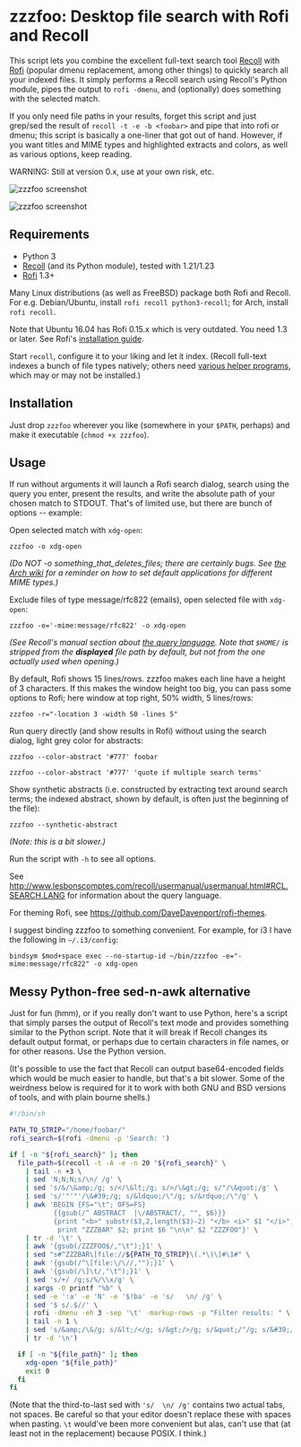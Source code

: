 zzzfoo: Desktop file search with Rofi and Recoll
================================================

This script lets you combine the excellent full-text search tool [Recoll](https://www.lesbonscomptes.com/recoll/)
with [Rofi](https://github.com/DaveDavenport/rofi) (popular dmenu replacement,
among other things) to quickly search all your indexed files. It simply
performs a Recoll search using  Recoll's Python module, pipes the output to
`rofi -dmenu`, and (optionally) does something with the selected match.

If you only need file paths in your results, forget this script and just grep/sed
the result of `recoll -t -e -b <foobar>` and pipe that into rofi or dmenu; this
script is basically a one-liner that got out of hand. However, if you want
titles and MIME types and highlighted extracts and colors, as well as
various options, keep reading.

WARNING: Still at version 0.x, use at your own risk, etc.

![zzzfoo screenshot](https://anders.unix.se/images/zzzfoo_01.png)

![zzzfoo screenshot](https://anders.unix.se/images/zzzfoo_02.png)

Requirements
------------

  * Python 3
  * [Recoll](https://www.lesbonscomptes.com/recoll/) (and its Python module), tested with 1.21/1.23
  * [Rofi](https://github.com/DaveDavenport/rofi) 1.3+

Many Linux distributions (as well as FreeBSD) package both Rofi and Recoll. For e.g.
Debian/Ubuntu, install `rofi recoll python3-recoll`; for Arch, install `rofi recoll`.

Note that Ubuntu 16.04 has Rofi 0.15.x which is very outdated. You need 1.3 or later.
See Rofi's [installation guide](https://github.com/DaveDavenport/rofi/blob/next/INSTALL.md).

Start `recoll`, configure it to your liking and let it index. (Recoll full-text indexes a bunch of file
types natively; others need [various helper programs](https://www.lesbonscomptes.com/recoll/pages/features.html#doctypes),
which may or may not be installed.)

Installation
------------

Just drop `zzzfoo` wherever you like (somewhere in your
`$PATH`, perhaps) and make it executable (`chmod +x zzzfoo`).

Usage
-----

If run without arguments it will launch a Rofi search dialog, search using the
query you enter, present the results, and write the absolute path of your
chosen match to STDOUT. That's of limited use, but there are bunch of options --
example:

Open selected match with `xdg-open`:

    zzzfoo -o xdg-open

_(Do NOT -o something_that_deletes_files; there are certainly bugs. See
[the Arch wiki](https://wiki.archlinux.org/index.php/default_applications#xdg-utils)
for a reminder on how to set default applications for different MIME types.)_

Exclude files of type message/rfc822 (emails), open selected file with `xdg-open`:

    zzzfoo -e='-mime:message/rfc822' -o xdg-open

_(See Recoll's manual section about [the query language](http://www.lesbonscomptes.com/recoll/usermanual/usermanual.html#RCL.SEARCH.LANG).
Note that `$HOME/` is stripped from the **displayed** file path by default, but not from the one actually used when opening.)_

By default, Rofi shows 15 lines/rows. zzzfoo makes each line have a height
of 3 characters. If this makes the window height too big, you can pass some options to Rofi;
here window at top right, 50% width, 5 lines/rows:

    zzzfoo -r="-location 3 -width 50 -lines 5"

Run query directly (and show results in Rofi) without using the search dialog,
light grey color for abstracts:

    zzzfoo --color-abstract '#777' foobar

    zzzfoo --color-abstract '#777' 'quote if multiple search terms'

Show synthetic abstracts (i.e. constructed by extracting text around search terms;
the indexed abstract, shown by default, is often just the beginning of the file):

    zzzfoo --synthetic-abstract

_(Note: this is a bit slower.)_

Run the script with `-h` to see all options.

See http://www.lesbonscomptes.com/recoll/usermanual/usermanual.html#RCL.SEARCH.LANG for
information about the query language.

For theming Rofi, see https://github.com/DaveDavenport/rofi-themes.

I suggest binding zzzfoo to something convenient. For example, for i3 I have the
following in `~/.i3/config`:

    bindsym $mod+space exec --no-startup-id ~/bin/zzzfoo -e="-mime:message/rfc822" -o xdg-open

Messy Python-free sed-n-awk alternative
---------------------------------------

Just for fun (hmm), or if you really don't want to use Python, here's a
script that simply parses the output of Recoll's text mode and provides
something similar to the Python script. Note that it will break if Recoll
changes its default output format, or perhaps due to certain characters in
file names, or for other reasons. Use the Python version.

(It's possible to use the fact that Recoll can output base64-encoded fields
which would be much easier to handle, but that's a bit slower. Some of the
weirdness below is required for it to work with both GNU and BSD versions of
tools, and with plain bourne shells.)

```sh
#!/bin/sh

PATH_TO_STRIP="/home/foobar/"
rofi_search=$(rofi -dmenu -p 'Search: ')

if [ -n "${rofi_search}" ]; then
  file_path=$(recoll -t -A -e -n 20 "${rofi_search}" \
    | tail -n +3 \
    | sed 'N;N;N;s/\n/ /g' \
    | sed 's/&/\&amp;/g; s/</\&lt;/g; s/>/\&gt;/g; s/"/\&quot;/g' \
    | sed 's/'"'"'/\&#39;/g; s/&ldquo;/\"/g; s/&rdquo;/\"/g' \
    | awk 'BEGIN {FS="\t"; OFS=FS}
           {{gsub(/^ ABSTRACT  |\/ABSTRACT/, "", $6)}}
           {print "<b>" substr($3,2,length($3)-2) "</b> <i>" $1 "</i>";
            print "ZZZBAR" $2; print $6 "\n\n" $2 "ZZZFOO"}' \
    | tr -d '\t' \
    | awk '{gsub(/ZZZFOO$/,"\t");}1' \
    | sed "s#^ZZZBAR\[file://${PATH_TO_STRIP}\(.*\)\]#\1#" \
    | awk '{gsub(/^\[file:\/\//,"");}1' \
    | awk '{gsub(/\]\t/,"\t");}1' \
    | sed 's/+/ /g;s/%/\\x/g' \
    | xargs -0 printf "%b" \
    | sed -e ':a' -e 'N' -e '$!ba' -e 's/	\n/	/g' \
    | sed '$ s/.$//' \
    | rofi -dmenu -eh 3 -sep '\t' -markup-rows -p "Filter results: " \
    | tail -n 1 \
    | sed 's/&amp;/\&/g; s/&lt;/</g; s/&gt;/>/g; s/&quot;/"/g; s/&#39;/'"'"'/g' \
    | tr -d '\n')

  if [ -n "${file_path}" ]; then
    xdg-open "${file_path}"
    exit 0
  fi
fi
```

(Note that the third-to-last sed with `'s/	\n/	/g'` contains two actual tabs,
not spaces. Be careful so that your editor doesn't replace these with spaces
when pasting. `\t` would've been more convenient but alas, can't use that
(at least not in the replacement) because POSIX. I think.)
